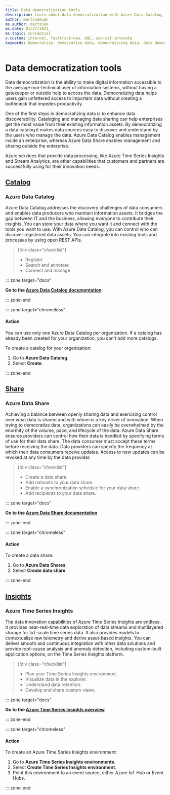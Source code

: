 ```yaml
---
title: Data democratization tools
description: Learn about data democratization with Azure Data Catalog, Azure Data Share, and other tools that enhance data discoverability and understanding.
author: martinekuan
ms.author: martinek
ms.date: 01/27/2021
ms.topic: conceptual
s.custom: internal, fasttrack-new, AQC, seo-caf-innovate
keywords: Democratize, democratize data, democratizing data, data democratization, democratized
---
```


# Data democratization tools

Data democratization is the ability to make digital information accessible to the average non-technical user of information systems, without having a gatekeeper or outside help to access the data. Democratizing data helps users gain unfettered access to important data without creating a bottleneck that impedes productivity.

One of the first steps in democratizing data is to enhance data discoverability. Cataloging and managing data sharing can help enterprises get the most value from their existing information assets. By democratizing a data catalog it makes data sources easy to discover and understand by the users who manage the data. Azure Data Catalog enables management inside an enterprise, whereas Azure Data Share enables management and sharing outside the enterprise.

Azure services that provide data processing, like Azure Time Series Insights and Stream Analytics, are other capabilities that customers and partners are successfully using for their innovation needs.

## [Catalog](#tab/Catalog)

### Azure Data Catalog

Azure Data Catalog addresses the discovery challenges of data consumers and enables data producers who maintain information assets. It bridges the gap between IT and the business, allowing everyone to contribute their insights. You can store your data where you want it and connect with the tools you want to use. With Azure Data Catalog, you can control who can discover registered data assets. You can integrate into existing tools and processes by using open REST APIs.

> [!div class="checklist"]
>
> - Register
> - Search and annotate
> - Connect and manage

::: zone target="docs"

**Go to the [Azure Data Catalog documentation](/azure/data-catalog/)**

::: zone-end

::: zone target="chromeless"

#### Action

You can use only one Azure Data Catalog per organization. If a catalog has already been created for your organization, you can't add more catalogs.

To create a catalog for your organization:

1. Go to **Azure Data Catalog**.
2. Select **Create**.

::: zone-end

## [Share](#tab/Share)

### Azure Data Share

Achieving a balance between openly sharing data and exercising control over what data is shared and with whom is a key driver of innovation. When trying to democratize data, organizations can easily be overwhelmed by the enormity of the volume, pace, and lifecycle of the data. Azure Data Share ensures providers can control how their data is handled by specifying terms of use for their data share. The data consumer must accept these terms before receiving the data. Data providers can specify the frequency at which their data consumers receive updates. Access to new updates can be revoked at any time by the data provider.

> [!div class="checklist"]
>
> - Create a data share.
> - Add datasets to your data share.
> - Enable a synchronization schedule for your data share.
> - Add recipients to your data share.

::: zone target="docs"

**Go to the [Azure Data Share documentation](/azure/data-share/)**

::: zone-end

::: zone target="chromeless"

<!-- markdownlint-disable MD024 -->

#### Action

To create a data share:

1. Go to **Azure Data Shares**.
2. Select **Create data share**.

::: zone-end

## [Insights](#tab/Insights)

### Azure Time Series Insights

The data innovation capabilities of Azure Time Series Insights are endless. It provides near-real-time data exploration of data streams and multilayered storage for IoT-scale time series data. It also provides models to contextualize raw telemetry and derive asset-based insights. You can deliver smooth and continuous integration with other data solutions and provide root-cause analysis and anomaly detection, including custom-built application options, on the Time Series Insights platform.

> [!div class="checklist"]
>
> - Plan your Time Series Insights environment.
> - Visualize data in the explorer.
> - Understand data retention.
> - Develop and share custom views.

::: zone target="docs"

**Go to the [Azure Time Series Insights overview](/azure/time-series-insights/overview-what-is-tsi)**

::: zone-end

::: zone target="chromeless"

#### Action

To create an Azure Time Series Insights environment:

1. Go to **Azure Time Series Insights environments**.
2. Select **Create Time Series Insights environment**.
3. Point this environment to an event source, either Azure IoT Hub or Event Hubs.

::: zone-end
